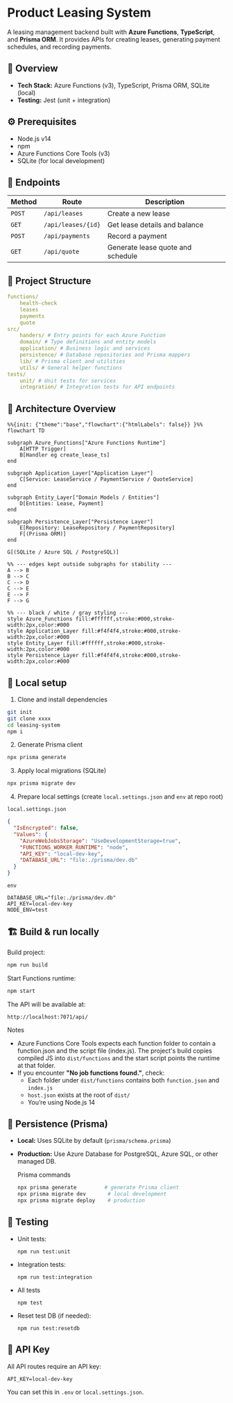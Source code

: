 # Product Leasing System

A leasing management backend built with **Azure Functions**, **TypeScript**, and **Prisma ORM**.
It provides APIs for creating leases, generating payment schedules, and recording payments.

## 🚀 Overview

- **Tech Stack:** Azure Functions (v3), TypeScript, Prisma ORM, SQLite (local)
- **Testing:** Jest (unit + integration)

## ⚙️ Prerequisites

- Node.js v14
- npm
- Azure Functions Core Tools (v3)
- SQLite (for local development)

## 🧱  Endpoints

| Method | Route              | Description                       |
| ------ | ------------------ | --------------------------------- |
| `POST` | `/api/leases`      | Create a new lease                |
| `GET`  | `/api/leases/{id}` | Get lease details and balance     |
| `POST` | `/api/payments`    | Record a payment                  |
| `GET`  | `/api/quote`       | Generate lease quote and schedule |

## 📂 Project Structure

```yaml
functions/ 
	health-check 
	leases
	payments
	quote
src/
	handers/ # Entry points for each Azure Function
	domain/ # Type definitions and entity models
	application/ # Business logic and services
	persistence/ # Database repositories and Prisma mappers
	lib/ # Prisma client and utilities
	utils/ # General helper functions
tests/
	unit/ # Unit tests for services
	integration/ # Integration tests for API endpoints
```

## 🧭 Architecture Overview

```mermaid
%%{init: {"theme":"base","flowchart":{"htmlLabels": false}} }%%
flowchart TD

subgraph Azure_Functions["Azure Functions Runtime"]
    A[HTTP Trigger]
    B[Handler eg create_lease_ts]
end

subgraph Application_Layer["Application Layer"]
    C[Service: LeaseService / PaymentService / QuoteService]
end

subgraph Entity_Layer["Domain Models / Entities"]
    D[Entities: Lease, Payment]
end

subgraph Persistence_Layer["Persistence Layer"]
    E[Repository: LeaseRepository / PaymentRepository]
    F[(Prisma ORM)]
end

G[(SQLite / Azure SQL / PostgreSQL)]

%% --- edges kept outside subgraphs for stability ---
A --> B
B --> C
C --> D
C --> E
E --> F
F --> G

%% --- black / white / gray styling ---
style Azure_Functions fill:#ffffff,stroke:#000,stroke-width:2px,color:#000
style Application_Layer fill:#f4f4f4,stroke:#000,stroke-width:2px,color:#000
style Entity_Layer fill:#ffffff,stroke:#000,stroke-width:2px,color:#000
style Persistence_Layer fill:#f4f4f4,stroke:#000,stroke-width:2px,color:#000

```


## 🧩 Local setup

1. Clone and install dependencies

```bash
git init
git clone xxxx
cd leasing-system
npm i
```

2. Generate Prisma client

```bash
npx prisma generate
```

3. Apply local migrations (SQLite)

```bash
npx prisma migrate dev
```

4. Prepare local settings (create `local.settings.json` and `env` at repo root)

`local.settings.json`

```json
{
  "IsEncrypted": false,
  "Values": {
    "AzureWebJobsStorage": "UseDevelopmentStorage=true",
    "FUNCTIONS_WORKER_RUNTIME": "node",
    "API_KEY": "local-dev-key",
    "DATABASE_URL": "file:./prisma/dev.db"
  }
}
```

`env`

```
DATABASE_URL="file:./prisma/dev.db"
API_KEY=local-dev-key
NODE_ENV=test
```

## 🏗️ Build & run locally

Build project:

```bash
npm run build
```

Start Functions runtime:

```bash
npm start
```

The API will be available at:

```
http://localhost:7071/api/
```

Notes

- Azure Functions Core Tools expects each function folder to contain a function.json and the script file (index.js). The project's build copies compiled JS into `dist/functions` and the start script points the runtime at that folder.
- If you encounter **"No job functions found."**, check:
  - Each folder under `dist/functions` contains both `function.json` and `index.js`
  - `host.json` exists at the root of `dist/`
  - You’re using Node.js 14

## 💾 Persistence (Prisma)

- **Local:** Uses SQLite by default (`prisma/schema.prisma`)
- **Production:** Use Azure Database for PostgreSQL, Azure SQL, or other managed DB.

  Prisma commands
    ```bash
    npx prisma generate  		# generate Prisma client
    npx prisma migrate dev       # local development
    npx prisma migrate deploy    # production
    ```

## 🧪 Testing

- Unit tests:

  ```
  npm run test:unit
  ```

- Integration tests:

  ```
  npm run test:integration
  ```

- All tests

  ```
  npm test
  ```

- Reset test DB (if needed):

  ```
  npm run test:resetdb
  ```

## 🔑 API Key

All API routes require an API key:

```
API_KEY=local-dev-key
```

You can set this in `.env` or `local.settings.json`.

